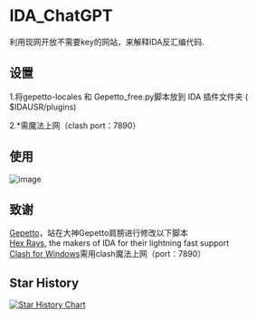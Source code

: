 # IDA_ChatGPT
利用现网开放不需要key的网站，来解释IDA反汇编代码.

## 设置
1.将gepetto-locales 和 Gepetto_free.py脚本放到 IDA 插件文件夹 ( $IDAUSR/plugins)

2.*需魔法上网（clash port：7890）

## 使用
![image](https://user-images.githubusercontent.com/50468890/234507994-08d493ce-8645-4822-ad45-9f97cac2c6e1.png)

## 致谢
[Gepetto](https://github.com/JusticeRage/Gepetto)，站在大神Gepetto肩膀进行修改以下脚本  
[Hex Rays](https://hex-rays.com/), the makers of IDA for their lightning fast support  
[Clash for Windows](https://clashforwindows.org/clash-for-windows-official/)需用clash魔法上网（port：7890）

## Star History

[![Star History Chart](https://api.star-history.com/svg?repos=FBLeee/IDA_ChatGpt&type=Timeline)](https://star-history.com/#FBLeee/IDA_ChatGpt&Timeline)

